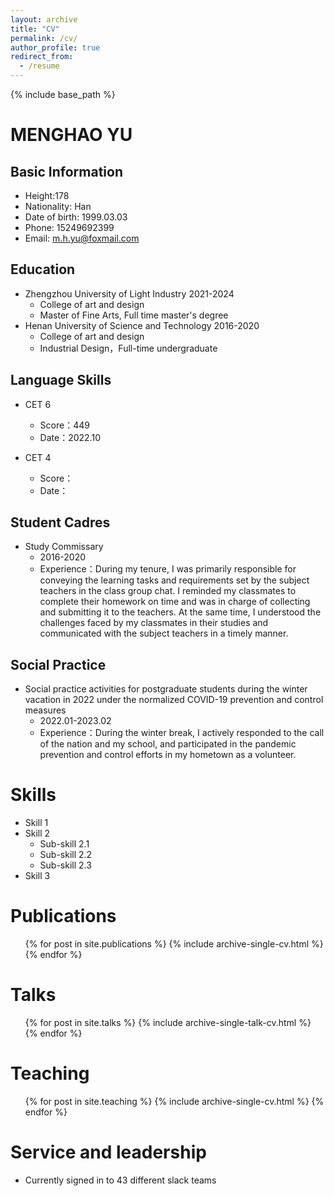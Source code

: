 ```yaml
---
layout: archive
title: "CV"
permalink: /cv/
author_profile: true
redirect_from:
  - /resume
---
```


{% include base_path %}

MENGHAO YU
======
Basic Information
------
* Height:178
* Nationality: Han
* Date of birth: 1999.03.03
* Phone: 15249692399
* Email: m.h.yu@foxmail.com

Education
------
* Zhengzhou University of Light Industry 2021-2024
  * College of art and design
  * Master of Fine Arts, Full time master's degree
* Henan University of Science and Technology 2016-2020
  * College of art and design
  * Industrial Design，Full-time undergraduate

Language Skills
------
* CET 6
  * Score：449
  * Date：2022.10

* CET 4
  * Score：
  * Date：

Student Cadres
------
* Study Commissary
  * 2016-2020
  * Experience：During my tenure, I was primarily responsible for conveying the learning tasks and requirements set by the subject teachers in the class group chat. I reminded my classmates to complete their homework on 
    time and was in charge of collecting and submitting it to the teachers. At the same time, I understood the challenges faced by my classmates in their studies and communicated with the subject teachers in a timely 
    manner.

Social Practice
------
* Social practice activities for postgraduate students during the winter vacation in 2022 under the normalized COVID-19 prevention and control measures
  * 2022.01-2023.02
  * Experience：During the winter break, I actively responded to the call of the nation and my school, and participated in the pandemic prevention and control efforts in my hometown as a volunteer.

Skills
======
* Skill 1
* Skill 2
  * Sub-skill 2.1
  * Sub-skill 2.2
  * Sub-skill 2.3
* Skill 3

Publications
======
  <ul>{% for post in site.publications %}
    {% include archive-single-cv.html %}
  {% endfor %}</ul>
  
Talks
======
  <ul>{% for post in site.talks %}
    {% include archive-single-talk-cv.html %}
  {% endfor %}</ul>
  
Teaching
======
  <ul>{% for post in site.teaching %}
    {% include archive-single-cv.html %}
  {% endfor %}</ul>
  
Service and leadership
======
* Currently signed in to 43 different slack teams
